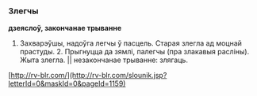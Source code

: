 ### Злегчы
**дзеяслоў, закончанае трыванне**

1. Захварэўшы, надоўга легчы ў пасцель. Старая злегла ад моцнай прастуды. 2. Прыгнуцца да зямлі, палегчы (пра злакавыя расліны). Жыта злегла. || незакончанае трыванне: злягаць.

<a rel="author">[http://rv-blr.com/](http://rv-blr.com/slounik.jsp?letterId=0&maskId=0&pageId=1159)</a>
